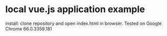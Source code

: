 # local vue.js application example
install:
clone repository and open index.html in browser.
Tested on Google Chrome 66.0.3359.181